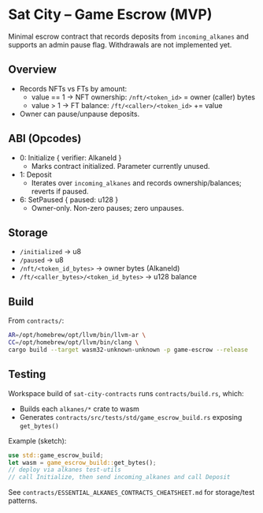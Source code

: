 # Sat City – Game Escrow (MVP)

Minimal escrow contract that records deposits from `incoming_alkanes` and supports an admin pause flag. Withdrawals are not implemented yet.

## Overview

- Records NFTs vs FTs by amount:
  - value == 1 → NFT ownership: `/nft/<token_id>` = owner (caller) bytes
  - value > 1 → FT balance: `/ft/<caller>/<token_id>` += value
- Owner can pause/unpause deposits.

## ABI (Opcodes)

- 0: Initialize { verifier: AlkaneId }
  - Marks contract initialized. Parameter currently unused.
- 1: Deposit
  - Iterates over `incoming_alkanes` and records ownership/balances; reverts if paused.
- 6: SetPaused { paused: u128 }
  - Owner-only. Non-zero pauses; zero unpauses.

## Storage

- `/initialized` → u8
- `/paused` → u8
- `/nft/<token_id_bytes>` → owner bytes (AlkaneId)
- `/ft/<caller_bytes>/<token_id_bytes>` → u128 balance

## Build

From `contracts/`:

```bash
AR=/opt/homebrew/opt/llvm/bin/llvm-ar \
CC=/opt/homebrew/opt/llvm/bin/clang \
cargo build --target wasm32-unknown-unknown -p game-escrow --release
```

## Testing

Workspace build of `sat-city-contracts` runs `contracts/build.rs`, which:
- Builds each `alkanes/*` crate to wasm
- Generates `contracts/src/tests/std/game_escrow_build.rs` exposing `get_bytes()`

Example (sketch):

```rust
use std::game_escrow_build;
let wasm = game_escrow_build::get_bytes();
// deploy via alkanes test-utils
// call Initialize, then send incoming_alkanes and call Deposit
```

See `contracts/ESSENTIAL_ALKANES_CONTRACTS_CHEATSHEET.md` for storage/test patterns.
